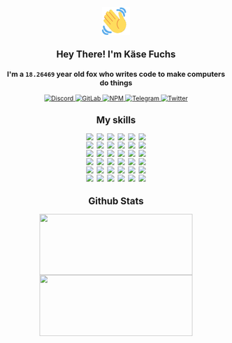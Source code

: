 <div><p align=center><img src=./resources/images/wave.gif width=64px height=64px></p><h2 align=center>Hey There! I'm Käse Fuchs</h2><h3 align=center>I'm a <code>18.26469</code> year old fox who writes code to make computers do things</h3><p align=center><a href=https://discord.com/users/507526681125322772><img alt=Discord src="https://img.shields.io/badge/Discord-5865F2?logo=discord&logoColor=white&style=flat-square#7e0b01c11aad0d083c645e13b61aa967"> </a><a href=https://gitlab.com/kasefuchs><img alt=GitLab src="https://img.shields.io/badge/GitLab-330F63?logo=gitlab&logoColor=white&style=flat-square#7e0b01c11aad0d083c645e13b61aa967"> </a><a href=https://npmjs.com/~kasefuchs><img alt=NPM src="https://img.shields.io/badge/NPM-CB3837?logo=npm&logoColor=white&style=flat-square#7e0b01c11aad0d083c645e13b61aa967"> </a><a href=https://t.me/kasefuchs><img alt=Telegram src="https://img.shields.io/badge/Telegram-2CA5E0?logo=telegram&logoColor=white&style=flat-square#7e0b01c11aad0d083c645e13b61aa967"> </a><a href=https://twitter.com/kasefuchs><img alt=Twitter src="https://img.shields.io/badge/Twitter-1DA1F2?logo=twitter&logoColor=white&style=flat-square#7e0b01c11aad0d083c645e13b61aa967"></a></p><h2 align=center>My skills</h2><p align=center><a href=https://aws.amazon.com/ ><picture><source srcset="https://skillicons.dev/icons?i=aws&theme=dark#7e0b01c11aad0d083c645e13b61aa967" media="(prefers-color-scheme: dark)"><source srcset="https://skillicons.dev/icons?i=aws&theme=light#7e0b01c11aad0d083c645e13b61aa967" media="(prefers-color-scheme: light), (prefers-color-scheme: no-preference)"><img src="https://skillicons.dev/icons?i=aws&theme=light#7e0b01c11aad0d083c645e13b61aa967"></picture></a>&nbsp;&nbsp;<a href=https://en.wikipedia.org/wiki/Bash_(Unix_shell)><picture><source srcset="https://skillicons.dev/icons?i=bash&theme=dark#7e0b01c11aad0d083c645e13b61aa967" media="(prefers-color-scheme: dark)"><source srcset="https://skillicons.dev/icons?i=bash&theme=light#7e0b01c11aad0d083c645e13b61aa967" media="(prefers-color-scheme: light), (prefers-color-scheme: no-preference)"><img src="https://skillicons.dev/icons?i=bash&theme=light#7e0b01c11aad0d083c645e13b61aa967"></picture></a>&nbsp;&nbsp;<a href=https://discord.com/developers/docs><picture><source srcset="https://skillicons.dev/icons?i=bots&theme=dark#7e0b01c11aad0d083c645e13b61aa967" media="(prefers-color-scheme: dark)"><source srcset="https://skillicons.dev/icons?i=bots&theme=light#7e0b01c11aad0d083c645e13b61aa967" media="(prefers-color-scheme: light), (prefers-color-scheme: no-preference)"><img src="https://skillicons.dev/icons?i=bots&theme=light#7e0b01c11aad0d083c645e13b61aa967"></picture></a>&nbsp;&nbsp;<a href=https://www.cloudflare.com/ ><picture><source srcset="https://skillicons.dev/icons?i=cloudflare&theme=dark#7e0b01c11aad0d083c645e13b61aa967" media="(prefers-color-scheme: dark)"><source srcset="https://skillicons.dev/icons?i=cloudflare&theme=light#7e0b01c11aad0d083c645e13b61aa967" media="(prefers-color-scheme: light), (prefers-color-scheme: no-preference)"><img src="https://skillicons.dev/icons?i=cloudflare&theme=light#7e0b01c11aad0d083c645e13b61aa967"></picture></a>&nbsp;&nbsp;<a href=https://en.wikipedia.org/wiki/CSS><picture><source srcset="https://skillicons.dev/icons?i=css&theme=dark#7e0b01c11aad0d083c645e13b61aa967" media="(prefers-color-scheme: dark)"><source srcset="https://skillicons.dev/icons?i=css&theme=light#7e0b01c11aad0d083c645e13b61aa967" media="(prefers-color-scheme: light), (prefers-color-scheme: no-preference)"><img src="https://skillicons.dev/icons?i=css&theme=light#7e0b01c11aad0d083c645e13b61aa967"></picture></a>&nbsp;&nbsp;<a href=https://www.docker.com/ ><picture><source srcset="https://skillicons.dev/icons?i=docker&theme=dark#7e0b01c11aad0d083c645e13b61aa967" media="(prefers-color-scheme: dark)"><source srcset="https://skillicons.dev/icons?i=docker&theme=light#7e0b01c11aad0d083c645e13b61aa967" media="(prefers-color-scheme: light), (prefers-color-scheme: no-preference)"><img src="https://skillicons.dev/icons?i=docker&theme=light#7e0b01c11aad0d083c645e13b61aa967"></picture></a><br><a href=https://www.electronjs.org/ ><picture><source srcset="https://skillicons.dev/icons?i=electron&theme=dark#7e0b01c11aad0d083c645e13b61aa967" media="(prefers-color-scheme: dark)"><source srcset="https://skillicons.dev/icons?i=electron&theme=light#7e0b01c11aad0d083c645e13b61aa967" media="(prefers-color-scheme: light), (prefers-color-scheme: no-preference)"><img src="https://skillicons.dev/icons?i=electron&theme=light#7e0b01c11aad0d083c645e13b61aa967"></picture></a>&nbsp;&nbsp;<a href=https://expressjs.com/ ><picture><source srcset="https://skillicons.dev/icons?i=express&theme=dark#7e0b01c11aad0d083c645e13b61aa967" media="(prefers-color-scheme: dark)"><source srcset="https://skillicons.dev/icons?i=express&theme=light#7e0b01c11aad0d083c645e13b61aa967" media="(prefers-color-scheme: light), (prefers-color-scheme: no-preference)"><img src="https://skillicons.dev/icons?i=express&theme=light#7e0b01c11aad0d083c645e13b61aa967"></picture></a>&nbsp;&nbsp;<a href=https://www.figma.com/ ><picture><source srcset="https://skillicons.dev/icons?i=figma&theme=dark#7e0b01c11aad0d083c645e13b61aa967" media="(prefers-color-scheme: dark)"><source srcset="https://skillicons.dev/icons?i=figma&theme=light#7e0b01c11aad0d083c645e13b61aa967" media="(prefers-color-scheme: light), (prefers-color-scheme: no-preference)"><img src="https://skillicons.dev/icons?i=figma&theme=light#7e0b01c11aad0d083c645e13b61aa967"></picture></a>&nbsp;&nbsp;<a href=https://firebase.google.com/ ><picture><source srcset="https://skillicons.dev/icons?i=firebase&theme=dark#7e0b01c11aad0d083c645e13b61aa967" media="(prefers-color-scheme: dark)"><source srcset="https://skillicons.dev/icons?i=firebase&theme=light#7e0b01c11aad0d083c645e13b61aa967" media="(prefers-color-scheme: light), (prefers-color-scheme: no-preference)"><img src="https://skillicons.dev/icons?i=firebase&theme=light#7e0b01c11aad0d083c645e13b61aa967"></picture></a>&nbsp;&nbsp;<a href=https://flask.palletsprojects.com/ ><picture><source srcset="https://skillicons.dev/icons?i=flask&theme=dark#7e0b01c11aad0d083c645e13b61aa967" media="(prefers-color-scheme: dark)"><source srcset="https://skillicons.dev/icons?i=flask&theme=light#7e0b01c11aad0d083c645e13b61aa967" media="(prefers-color-scheme: light), (prefers-color-scheme: no-preference)"><img src="https://skillicons.dev/icons?i=flask&theme=light#7e0b01c11aad0d083c645e13b61aa967"></picture></a>&nbsp;&nbsp;<a href=https://cloud.google.com/ ><picture><source srcset="https://skillicons.dev/icons?i=gcp&theme=dark#7e0b01c11aad0d083c645e13b61aa967" media="(prefers-color-scheme: dark)"><source srcset="https://skillicons.dev/icons?i=gcp&theme=light#7e0b01c11aad0d083c645e13b61aa967" media="(prefers-color-scheme: light), (prefers-color-scheme: no-preference)"><img src="https://skillicons.dev/icons?i=gcp&theme=light#7e0b01c11aad0d083c645e13b61aa967"></picture></a><br><a href=https://git-scm.com/ ><picture><source srcset="https://skillicons.dev/icons?i=git&theme=dark#7e0b01c11aad0d083c645e13b61aa967" media="(prefers-color-scheme: dark)"><source srcset="https://skillicons.dev/icons?i=git&theme=light#7e0b01c11aad0d083c645e13b61aa967" media="(prefers-color-scheme: light), (prefers-color-scheme: no-preference)"><img src="https://skillicons.dev/icons?i=git&theme=light#7e0b01c11aad0d083c645e13b61aa967"></picture></a>&nbsp;&nbsp;<a href=https://github.com/ ><picture><source srcset="https://skillicons.dev/icons?i=github&theme=dark#7e0b01c11aad0d083c645e13b61aa967" media="(prefers-color-scheme: dark)"><source srcset="https://skillicons.dev/icons?i=github&theme=light#7e0b01c11aad0d083c645e13b61aa967" media="(prefers-color-scheme: light), (prefers-color-scheme: no-preference)"><img src="https://skillicons.dev/icons?i=github&theme=light#7e0b01c11aad0d083c645e13b61aa967"></picture></a>&nbsp;&nbsp;<a href=https://gitlab.com/ ><picture><source srcset="https://skillicons.dev/icons?i=gitlab&theme=dark#7e0b01c11aad0d083c645e13b61aa967" media="(prefers-color-scheme: dark)"><source srcset="https://skillicons.dev/icons?i=gitlab&theme=light#7e0b01c11aad0d083c645e13b61aa967" media="(prefers-color-scheme: light), (prefers-color-scheme: no-preference)"><img src="https://skillicons.dev/icons?i=gitlab&theme=light#7e0b01c11aad0d083c645e13b61aa967"></picture></a>&nbsp;&nbsp;<a href=https://www.heroku.com/ ><picture><source srcset="https://skillicons.dev/icons?i=heroku&theme=dark#7e0b01c11aad0d083c645e13b61aa967" media="(prefers-color-scheme: dark)"><source srcset="https://skillicons.dev/icons?i=heroku&theme=light#7e0b01c11aad0d083c645e13b61aa967" media="(prefers-color-scheme: light), (prefers-color-scheme: no-preference)"><img src="https://skillicons.dev/icons?i=heroku&theme=light#7e0b01c11aad0d083c645e13b61aa967"></picture></a>&nbsp;&nbsp;<a href=https://en.wikipedia.org/wiki/HTML><picture><source srcset="https://skillicons.dev/icons?i=html&theme=dark#7e0b01c11aad0d083c645e13b61aa967" media="(prefers-color-scheme: dark)"><source srcset="https://skillicons.dev/icons?i=html&theme=light#7e0b01c11aad0d083c645e13b61aa967" media="(prefers-color-scheme: light), (prefers-color-scheme: no-preference)"><img src="https://skillicons.dev/icons?i=html&theme=light#7e0b01c11aad0d083c645e13b61aa967"></picture></a>&nbsp;&nbsp;<a href=https://en.wikipedia.org/wiki/JavaScript><picture><source srcset="https://skillicons.dev/icons?i=js&theme=dark#7e0b01c11aad0d083c645e13b61aa967" media="(prefers-color-scheme: dark)"><source srcset="https://skillicons.dev/icons?i=js&theme=light#7e0b01c11aad0d083c645e13b61aa967" media="(prefers-color-scheme: light), (prefers-color-scheme: no-preference)"><img src="https://skillicons.dev/icons?i=js&theme=light#7e0b01c11aad0d083c645e13b61aa967"></picture></a><br><a href=https://en.wikipedia.org/wiki/Linux><picture><source srcset="https://skillicons.dev/icons?i=linux&theme=dark#7e0b01c11aad0d083c645e13b61aa967" media="(prefers-color-scheme: dark)"><source srcset="https://skillicons.dev/icons?i=linux&theme=light#7e0b01c11aad0d083c645e13b61aa967" media="(prefers-color-scheme: light), (prefers-color-scheme: no-preference)"><img src="https://skillicons.dev/icons?i=linux&theme=light#7e0b01c11aad0d083c645e13b61aa967"></picture></a>&nbsp;&nbsp;<a href=https://mui.com/ ><picture><source srcset="https://skillicons.dev/icons?i=materialui&theme=dark#7e0b01c11aad0d083c645e13b61aa967" media="(prefers-color-scheme: dark)"><source srcset="https://skillicons.dev/icons?i=materialui&theme=light#7e0b01c11aad0d083c645e13b61aa967" media="(prefers-color-scheme: light), (prefers-color-scheme: no-preference)"><img src="https://skillicons.dev/icons?i=materialui&theme=light#7e0b01c11aad0d083c645e13b61aa967"></picture></a>&nbsp;&nbsp;<a href=https://en.wikipedia.org/wiki/Markdown><picture><source srcset="https://skillicons.dev/icons?i=md&theme=dark#7e0b01c11aad0d083c645e13b61aa967" media="(prefers-color-scheme: dark)"><source srcset="https://skillicons.dev/icons?i=md&theme=light#7e0b01c11aad0d083c645e13b61aa967" media="(prefers-color-scheme: light), (prefers-color-scheme: no-preference)"><img src="https://skillicons.dev/icons?i=md&theme=light#7e0b01c11aad0d083c645e13b61aa967"></picture></a>&nbsp;&nbsp;<a href=https://www.mongodb.com/ ><picture><source srcset="https://skillicons.dev/icons?i=mongodb&theme=dark#7e0b01c11aad0d083c645e13b61aa967" media="(prefers-color-scheme: dark)"><source srcset="https://skillicons.dev/icons?i=mongodb&theme=light#7e0b01c11aad0d083c645e13b61aa967" media="(prefers-color-scheme: light), (prefers-color-scheme: no-preference)"><img src="https://skillicons.dev/icons?i=mongodb&theme=light#7e0b01c11aad0d083c645e13b61aa967"></picture></a>&nbsp;&nbsp;<a href=https://www.mysql.com/ ><picture><source srcset="https://skillicons.dev/icons?i=mysql&theme=dark#7e0b01c11aad0d083c645e13b61aa967" media="(prefers-color-scheme: dark)"><source srcset="https://skillicons.dev/icons?i=mysql&theme=light#7e0b01c11aad0d083c645e13b61aa967" media="(prefers-color-scheme: light), (prefers-color-scheme: no-preference)"><img src="https://skillicons.dev/icons?i=mysql&theme=light#7e0b01c11aad0d083c645e13b61aa967"></picture></a>&nbsp;&nbsp;<a href=https://nextjs.org/ ><picture><source srcset="https://skillicons.dev/icons?i=nextjs&theme=dark#7e0b01c11aad0d083c645e13b61aa967" media="(prefers-color-scheme: dark)"><source srcset="https://skillicons.dev/icons?i=nextjs&theme=light#7e0b01c11aad0d083c645e13b61aa967" media="(prefers-color-scheme: light), (prefers-color-scheme: no-preference)"><img src="https://skillicons.dev/icons?i=nextjs&theme=light#7e0b01c11aad0d083c645e13b61aa967"></picture></a><br><a href=https://nodejs.org/en/ ><picture><source srcset="https://skillicons.dev/icons?i=nodejs&theme=dark#7e0b01c11aad0d083c645e13b61aa967" media="(prefers-color-scheme: dark)"><source srcset="https://skillicons.dev/icons?i=nodejs&theme=light#7e0b01c11aad0d083c645e13b61aa967" media="(prefers-color-scheme: light), (prefers-color-scheme: no-preference)"><img src="https://skillicons.dev/icons?i=nodejs&theme=light#7e0b01c11aad0d083c645e13b61aa967"></picture></a>&nbsp;&nbsp;<a href=https://www.postgresql.org/ ><picture><source srcset="https://skillicons.dev/icons?i=postgres&theme=dark#7e0b01c11aad0d083c645e13b61aa967" media="(prefers-color-scheme: dark)"><source srcset="https://skillicons.dev/icons?i=postgres&theme=light#7e0b01c11aad0d083c645e13b61aa967" media="(prefers-color-scheme: light), (prefers-color-scheme: no-preference)"><img src="https://skillicons.dev/icons?i=postgres&theme=light#7e0b01c11aad0d083c645e13b61aa967"></picture></a>&nbsp;&nbsp;<a href=https://learn.microsoft.com/en-us/powershell/ ><picture><source srcset="https://skillicons.dev/icons?i=powershell&theme=dark#7e0b01c11aad0d083c645e13b61aa967" media="(prefers-color-scheme: dark)"><source srcset="https://skillicons.dev/icons?i=powershell&theme=light#7e0b01c11aad0d083c645e13b61aa967" media="(prefers-color-scheme: light), (prefers-color-scheme: no-preference)"><img src="https://skillicons.dev/icons?i=powershell&theme=light#7e0b01c11aad0d083c645e13b61aa967"></picture></a>&nbsp;&nbsp;<a href=https://www.python.org/ ><picture><source srcset="https://skillicons.dev/icons?i=py&theme=dark#7e0b01c11aad0d083c645e13b61aa967" media="(prefers-color-scheme: dark)"><source srcset="https://skillicons.dev/icons?i=py&theme=light#7e0b01c11aad0d083c645e13b61aa967" media="(prefers-color-scheme: light), (prefers-color-scheme: no-preference)"><img src="https://skillicons.dev/icons?i=py&theme=light#7e0b01c11aad0d083c645e13b61aa967"></picture></a>&nbsp;&nbsp;<a href=https://www.raspberrypi.org/ ><picture><source srcset="https://skillicons.dev/icons?i=raspberrypi&theme=dark#7e0b01c11aad0d083c645e13b61aa967" media="(prefers-color-scheme: dark)"><source srcset="https://skillicons.dev/icons?i=raspberrypi&theme=light#7e0b01c11aad0d083c645e13b61aa967" media="(prefers-color-scheme: light), (prefers-color-scheme: no-preference)"><img src="https://skillicons.dev/icons?i=raspberrypi&theme=light#7e0b01c11aad0d083c645e13b61aa967"></picture></a>&nbsp;&nbsp;<a href=https://reactjs.org/ ><picture><source srcset="https://skillicons.dev/icons?i=react&theme=dark#7e0b01c11aad0d083c645e13b61aa967" media="(prefers-color-scheme: dark)"><source srcset="https://skillicons.dev/icons?i=react&theme=light#7e0b01c11aad0d083c645e13b61aa967" media="(prefers-color-scheme: light), (prefers-color-scheme: no-preference)"><img src="https://skillicons.dev/icons?i=react&theme=light#7e0b01c11aad0d083c645e13b61aa967"></picture></a><br><a href=https://redux.js.org/ ><picture><source srcset="https://skillicons.dev/icons?i=redux&theme=dark#7e0b01c11aad0d083c645e13b61aa967" media="(prefers-color-scheme: dark)"><source srcset="https://skillicons.dev/icons?i=redux&theme=light#7e0b01c11aad0d083c645e13b61aa967" media="(prefers-color-scheme: light), (prefers-color-scheme: no-preference)"><img src="https://skillicons.dev/icons?i=redux&theme=light#7e0b01c11aad0d083c645e13b61aa967"></picture></a>&nbsp;&nbsp;<a href=https://en.wikipedia.org/wiki/Regular_expression><picture><source srcset="https://skillicons.dev/icons?i=regex&theme=dark#7e0b01c11aad0d083c645e13b61aa967" media="(prefers-color-scheme: dark)"><source srcset="https://skillicons.dev/icons?i=regex&theme=light#7e0b01c11aad0d083c645e13b61aa967" media="(prefers-color-scheme: light), (prefers-color-scheme: no-preference)"><img src="https://skillicons.dev/icons?i=regex&theme=light#7e0b01c11aad0d083c645e13b61aa967"></picture></a>&nbsp;&nbsp;<a href=https://en.wikipedia.org/wiki/Sass_(stylesheet_language)><picture><source srcset="https://skillicons.dev/icons?i=sass&theme=dark#7e0b01c11aad0d083c645e13b61aa967" media="(prefers-color-scheme: dark)"><source srcset="https://skillicons.dev/icons?i=sass&theme=light#7e0b01c11aad0d083c645e13b61aa967" media="(prefers-color-scheme: light), (prefers-color-scheme: no-preference)"><img src="https://skillicons.dev/icons?i=sass&theme=light#7e0b01c11aad0d083c645e13b61aa967"></picture></a>&nbsp;&nbsp;<a href=https://www.typescriptlang.org/ ><picture><source srcset="https://skillicons.dev/icons?i=ts&theme=dark#7e0b01c11aad0d083c645e13b61aa967" media="(prefers-color-scheme: dark)"><source srcset="https://skillicons.dev/icons?i=ts&theme=light#7e0b01c11aad0d083c645e13b61aa967" media="(prefers-color-scheme: light), (prefers-color-scheme: no-preference)"><img src="https://skillicons.dev/icons?i=ts&theme=light#7e0b01c11aad0d083c645e13b61aa967"></picture></a>&nbsp;&nbsp;<a href=https://unity.com/ ><picture><source srcset="https://skillicons.dev/icons?i=unity&theme=dark#7e0b01c11aad0d083c645e13b61aa967" media="(prefers-color-scheme: dark)"><source srcset="https://skillicons.dev/icons?i=unity&theme=light#7e0b01c11aad0d083c645e13b61aa967" media="(prefers-color-scheme: light), (prefers-color-scheme: no-preference)"><img src="https://skillicons.dev/icons?i=unity&theme=light#7e0b01c11aad0d083c645e13b61aa967"></picture></a>&nbsp;&nbsp;<a href=https://workers.cloudflare.com/ ><picture><source srcset="https://skillicons.dev/icons?i=workers&theme=dark#7e0b01c11aad0d083c645e13b61aa967" media="(prefers-color-scheme: dark)"><source srcset="https://skillicons.dev/icons?i=workers&theme=light#7e0b01c11aad0d083c645e13b61aa967" media="(prefers-color-scheme: light), (prefers-color-scheme: no-preference)"><img src="https://skillicons.dev/icons?i=workers&theme=light#7e0b01c11aad0d083c645e13b61aa967"></picture></a><br></p><h2 align=center>Github Stats</h2><p align=center><picture><source srcset="https://github-readme-stats-kasefuchs.vercel.app/api/?count_private=true&hide_border=true&hide_rank=true&line_height=20&hide_title=true&username=Kasefuchs&theme=dark#7e0b01c11aad0d083c645e13b61aa967" media="(prefers-color-scheme: dark)"><source srcset="https://github-readme-stats-kasefuchs.vercel.app/api/?count_private=true&hide_border=true&hide_rank=true&line_height=20&hide_title=true&username=Kasefuchs&theme=light#7e0b01c11aad0d083c645e13b61aa967" media="(prefers-color-scheme: light), (prefers-color-scheme: no-preference)"><img align=middle width=350 height=140 src="https://github-readme-stats-kasefuchs.vercel.app/api/?count_private=true&hide_border=true&hide_rank=true&line_height=20&hide_title=true&username=Kasefuchs&theme=light#7e0b01c11aad0d083c645e13b61aa967"></picture><picture><source srcset="https://github-readme-stats-kasefuchs.vercel.app/api/top-langs/?count_private=true&hide_border=true&layout=compact&username=Kasefuchs&theme=dark#7e0b01c11aad0d083c645e13b61aa967" media="(prefers-color-scheme: dark)"><source srcset="https://github-readme-stats-kasefuchs.vercel.app/api/top-langs/?count_private=true&hide_border=true&layout=compact&username=Kasefuchs&theme=light#7e0b01c11aad0d083c645e13b61aa967" media="(prefers-color-scheme: light), (prefers-color-scheme: no-preference)"><img align=middle width=350 height=140 src="https://github-readme-stats-kasefuchs.vercel.app/api/top-langs/?count_private=true&hide_border=true&layout=compact&username=Kasefuchs&theme=light#7e0b01c11aad0d083c645e13b61aa967"></picture></p><img src="https://hit.yhype.me/github/profile?user_id=64592097#7e0b01c11aad0d083c645e13b61aa967" alt=""></div>